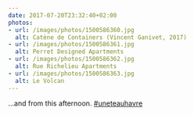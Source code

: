 ```yaml
---
date: 2017-07-20T23:32:40+02:00
photos:
- url: /images/photos/1500586360.jpg
  alt: Catène de Containers (Vincent Ganivet, 2017)
- url: /images/photos/1500586361.jpg
  alt: Perret Designed Apartments
- url: /images/photos/1500586362.jpg
  alt: Rue Richelieu Apartments
- url: /images/photos/1500586363.jpg
  alt: Le Volcan
---
```

…and from this afternoon. [#uneteauhavre](https://twitter.com/hashtag/uneteauhavre)
